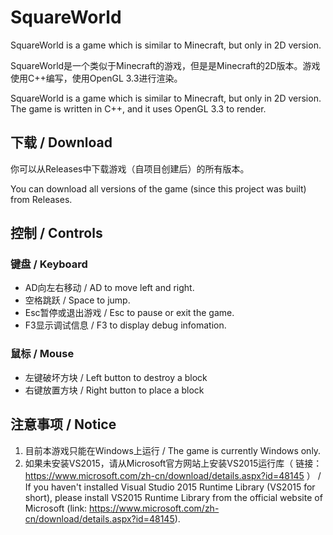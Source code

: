 # SquareWorld
SquareWorld is a game which is similar to Minecraft, but only in 2D version.

SquareWorld是一个类似于Minecraft的游戏，但是是Minecraft的2D版本。游戏使用C++编写，使用OpenGL 3.3进行渲染。

SquareWorld is a game which is similar to Minecraft, but only in 2D version. The game is written in C++, and it uses OpenGL 3.3 to render.

## 下载 / Download

你可以从Releases中下载游戏（自项目创建后）的所有版本。

You can download all versions of the game (since this project was built) from Releases.

## 控制 / Controls

### 键盘 / Keyboard

* AD向左右移动 / AD to move left and right.
* 空格跳跃 / Space to jump.
* Esc暂停或退出游戏 / Esc to pause or exit the game.
* F3显示调试信息 / F3 to display debug infomation.

### 鼠标 / Mouse

* 左键破坏方块 / Left button to destroy a block
* 右键放置方块 / Right button to place a block

## 注意事项 / Notice

1. 目前本游戏只能在Windows上运行 / The game is currently Windows only.
2. 如果未安装VS2015，请从Microsoft官方网站上安装VS2015运行库（ 链接：https://www.microsoft.com/zh-cn/download/details.aspx?id=48145 ） / If you haven't installed Visual Studio 2015 Runtime Library (VS2015 for short), please install VS2015 Runtime Library from the official website of Microsoft (link: https://www.microsoft.com/zh-cn/download/details.aspx?id=48145).

























